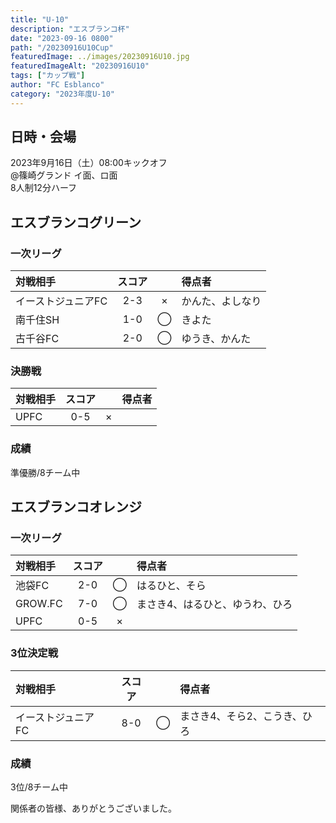 ```yaml
---
title: "U-10"
description: "エスブランコ杯"
date: "2023-09-16 0800"
path: "/20230916U10Cup"
featuredImage: ../images/20230916U10.jpg
featuredImageAlt: "20230916U10"
tags: ["カップ戦"]
author: "FC Esblanco"
category: "2023年度U-10"
---
```


## 日時・会場

2023年9月16日（土）08:00キックオフ  
@篠崎グランド  イ面、ロ面  
8人制12分ハーフ  

## エスブランコグリーン

### 一次リーグ

| 対戦相手| スコア |   |得点者 | 
|:----|:------:|:-:|:-|
|イーストジュニアFC|2-3|×|かんた、よしなり|
|南千住SH|1-0|◯|きよた|
|古千谷FC|2-0|◯|ゆうき、かんた|

### 決勝戦

| 対戦相手| スコア |   |得点者 | 
|:----|:------:|:-:|:-|
|UPFC|0-5|×||

### 成績
準優勝/8チーム中

## エスブランコオレンジ

### 一次リーグ

| 対戦相手| スコア |   |得点者 | 
|:----|:------:|:-:|:-|
|池袋FC|2-0|◯|はるひと、そら|
|GROW.FC|7-0|◯|まさき4、はるひと、ゆうわ、ひろ|
|UPFC|0-5|×||

### 3位決定戦

| 対戦相手| スコア |   |得点者 | 
|:----|:------:|:-:|:-|
|イーストジュニアFC|8-0|◯|まさき4、そら2、こうき、ひろ|

### 成績
3位/8チーム中

関係者の皆様、ありがとうございました。